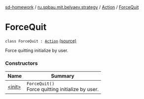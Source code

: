 [sd-homework](../../../index.md) / [ru.spbau.mit.belyaev.strategy](../../index.md) / [Action](../index.md) / [ForceQuit](.)

# ForceQuit

`class ForceQuit : `[`Action`](../index.md) [(source)](https://github.com/StasBel/sd-homework/blob/Roguelike/src/main/kotlin/ru/spbau/mit/belyaev/strategy/Action.kt#L13)

Force quitting initialize by user.

### Constructors

| Name | Summary |
|---|---|
| [&lt;init&gt;](-init-.md) | `ForceQuit()`<br>Force quitting initialize by user. |

